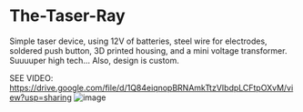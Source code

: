 # The-Taser-Ray
Simple taser device, using 12V of batteries, steel wire for electrodes, soldered push button, 3D printed housing, and a mini voltage transformer. 
Suuuuper high tech... Also,
design is custom.

SEE VIDEO: https://drive.google.com/file/d/1Q84eiqnopBRNAmkTtzVIbdpLCFtpOXvM/view?usp=sharing
![image](https://user-images.githubusercontent.com/59476460/123029428-19c4d680-d3af-11eb-8ba8-bdad4adf3a95.png)

